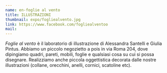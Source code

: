 ```yaml
---
name: en-foglie al vento
title: ILLUSTRAZIONI
thumbnail: expo/fogliealvento.jpg
link: https://www.facebook.com/fogliealventoo
mail:
---
```


*Foglie al vento* è il laboratorio di illustrazione di Alessandra Santelli e Giulia Pintus. Abbiamo un piccolo negozietto a pois in via Roma 204, dove dipingiamo quadri, pareti, mobili, foglie e qualsiasi cosa su cui si possa disegnare. Realizziamo anche piccola oggettistica decorata dalle nostre illustrazioni (collane, orecchini, anelli, cornici, scatoline etc).


